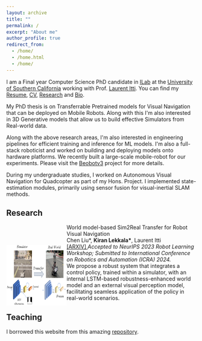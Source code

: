 ```yaml
---
layout: archive
title: ""
permalink: /
excerpt: "About me"
author_profile: true
redirect_from: 
  - /home/
  - /home.html
  - /home/
---
```



I am a Final year Computer Science PhD candidate in [ILab](https://ilab.usc.edu/) at the [University of Southern California](https://usc.edu) working with Prof. [Laurent Itti](http://ilab.usc.edu/itti/). You can find my [Resume](files/kiran_cv.pdf), [CV](files/kiran_cv.pdf), [Research](https://klekkala.github.io/research/) and [Bio](https://klekkala.github.io/bio/).

My PhD thesis is on Transferrable Pretrained models for Visual Navigation that can be deployed on Mobile Robots. Along with this I'm also interested in 3D Generative models that allow us to build effective Simulators from Real-world data.


Along with the above research areas, I'm also interested in engineering pipelines for efficient training and inference for ML models. I'm also a full-stack roboticist and worked on building and deploying models onto hardware platforms. We recently built a large-scale mobile-robot for our experiments. Please visit the [Beobotv3](https://klekkala.github.io/hardware/) project for more details.


During my undergraduate studies, I worked on Autonomous Visual Navigation for Quadcopter as part of my Hons. Project. I implemented state-estimation modules, primarily using sensor fusion for visual-inertial SLAM methods.







## Research

<img  style="margin-top:4em;" align="left" src="../images/carlagstview.png" width="160" height="160"/> 
<td>
    <p style="margin-left:10em;">
    <a href="https://sites.google.com/usc.edu/world-model-sim2real" style="text-decoration:none">
        World model-based Sim2Real Transfer for Robot Visual Navigation  <br>
    </a>
    Chen Liu*, <strong>Kiran Lekkala*</strong>, Laurent Itti <br>
    <a href="https://arxiv.org/abs/2310.18847"> [ARXIV] </a> <em>Accepted to NeurIPS 2023 Robot Learning Workshop; Submitted to International Conference on Robotics and Automation (ICRA) 2024. </em> <br>
    We propose a robust system that integrates a control policy, trained within a simulator, with an internal LSTM-based robustness-enhanced world model and an external visual perception model, facilitating seamless application of the policy in real-world scenarios.</p>
</td>



## Teaching




I borrowed this website from this amazing [repository](https://github.com/academicpages/academicpages.github.io).
